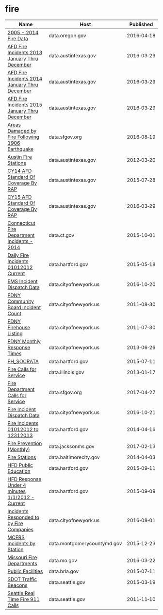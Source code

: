 # fire

Name | Host | Published
---- | ---- | ---------
[2005 - 2014 Fire Data](../datasets/9nkj-mp3y.md) | data.oregon.gov | 2016&#x2011;04&#x2011;18
[AFD Fire Incidents 2013 January Thru December](../datasets/f94t-frec.md) | data.austintexas.gov | 2016&#x2011;03&#x2011;29
[AFD Fire Incidents 2014 January Thru December](../datasets/7ad5-5kzx.md) | data.austintexas.gov | 2016&#x2011;03&#x2011;29
[AFD Fire Incidents 2015 January Thru December](../datasets/h77e-esmt.md) | data.austintexas.gov | 2016&#x2011;03&#x2011;29
[Areas Damaged by Fire Following 1906 Earthquake](../datasets/yk2r-b4e8.md) | data.sfgov.org | 2016&#x2011;08&#x2011;19
[Austin Fire Stations](../datasets/64cq-wf5u.md) | data.austintexas.gov | 2012&#x2011;03&#x2011;20
[CY14 AFD Standard Of Coverage By RAP](../datasets/wzdb-642v.md) | data.austintexas.gov | 2015&#x2011;07&#x2011;28
[CY15 AFD Standard Of Coverage By RAP](../datasets/9ii7-s3d7.md) | data.austintexas.gov | 2016&#x2011;03&#x2011;29
[Connecticut Fire Department Incidents - 2014](../datasets/axrk-twst.md) | data.ct.gov | 2015&#x2011;10&#x2011;01
[Daily Fire Incidents 01012012 Current](../datasets/izai-dug8.md) | data.hartford.gov | 2015&#x2011;05&#x2011;18
[EMS Incident Dispatch Data](../datasets/76xm-jjuj.md) | data.cityofnewyork.us | 2016&#x2011;10&#x2011;20
[FDNY Community Board Incident Count](../datasets/rtc6-e7ff.md) | data.cityofnewyork.us | 2011&#x2011;08&#x2011;30
[FDNY Firehouse Listing](../datasets/hc8x-tcnd.md) | data.cityofnewyork.us | 2011&#x2011;07&#x2011;30
[FDNY Monthly Response Times](../datasets/j34j-vqvt.md) | data.cityofnewyork.us | 2013&#x2011;06&#x2011;26
[FH_SOCRATA](../datasets/anj2-ytvy.md) | data.hartford.gov | 2015&#x2011;07&#x2011;11
[Fire Calls for Service](../datasets/tp88-ynix.md) | data.illinois.gov | 2013&#x2011;01&#x2011;17
[Fire Department Calls for Service](../datasets/nuek-vuh3.md) | data.sfgov.org | 2017&#x2011;04&#x2011;27
[Fire Incident Dispatch Data](../datasets/8m42-w767.md) | data.cityofnewyork.us | 2016&#x2011;10&#x2011;21
[Fire Incidents 01012012 to 12312013](../datasets/2p74-z6sq.md) | data.hartford.gov | 2014&#x2011;04&#x2011;16
[Fire Prevention (Monthly)](../datasets/88xq-e4s6.md) | data.jacksonms.gov | 2017&#x2011;02&#x2011;13
[Fire Stations](../datasets/g244-i383.md) | data.baltimorecity.gov | 2014&#x2011;04&#x2011;03
[HFD Public Education](../datasets/e9py-nv9q.md) | data.hartford.gov | 2015&#x2011;09&#x2011;11
[HFD Response Under 4 minutes 1/1/2012 - Current](../datasets/2qj6-tvch.md) | data.hartford.gov | 2015&#x2011;09&#x2011;09
[Incidents Responded to by Fire Companies](../datasets/tm6d-hbzd.md) | data.cityofnewyork.us | 2016&#x2011;08&#x2011;01
[MCFRS Incidents by Station](../datasets/mf5d-mtzf.md) | data.montgomerycountymd.gov | 2015&#x2011;12&#x2011;23
[Missouri Fire Departments](../datasets/gbr4-c765.md) | data.mo.gov | 2016&#x2011;03&#x2011;22
[Public Facilities](../datasets/4u7h-jsge.md) | data.brla.gov | 2015&#x2011;07&#x2011;11
[SDOT Traffic Beacons](../datasets/iwrq-qjta.md) | data.seattle.gov | 2015&#x2011;03&#x2011;19
[Seattle Real Time Fire 911 Calls](../datasets/kzjm-xkqj.md) | data.seattle.gov | 2011&#x2011;11&#x2011;10

